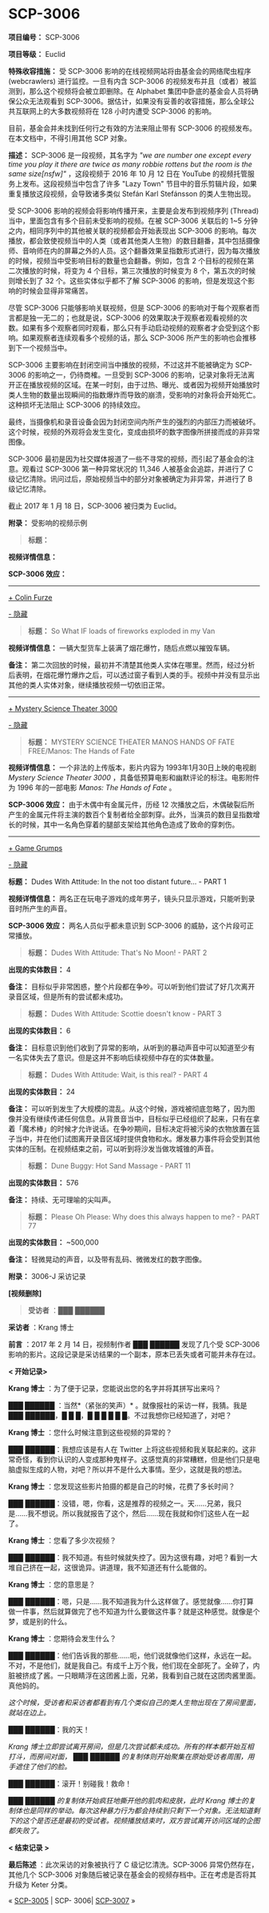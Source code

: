# SCP-3006
                        


**项目编号：** SCP-3006

**项目等级：** Euclid

**特殊收容措施：** 受 SCP-3006 影响的在线视频网站将由基金会的网络爬虫程序 (webcrawlers) 进行监控。一旦有内含 SCP-3006 的视频发布并且（或者）被监测到，那么这个视频将会被立即删除。在 Alphabet 集团中卧底的基金会人员将确保公众无法观看到 SCP-3006。据估计，如果没有妥善的收容措施，那么全球公共互联网上的大多数视频将在 128 小时内遭受 SCP-3006 的影响。

目前，基金会并未找到任何行之有效的方法来阻止带有 SCP-3006 的视频发布。在本文档中，不得引用其他 SCP 对象。

**描述：** SCP-3006 是一段视频，其名字为 *"we are number one except every time you play it there are twice as many robbie rottens but the room is the same size[nsfw]"* ，这段视频于 2016 年 10 月 12 日在 YouTube 的视频托管服务上发布。这段视频当中包含了许多 "Lazy Town" 节目中的音乐剪辑片段，如果重复播放这段视频，会导致诸多类似 Stefán Karl Stefánsson 的类人生物出现。

受 SCP-3006 影响的视频会将影响传播开来，主要是会发布到视频序列 (Thread) 当中，里面包含有多个目前未受影响的视频。在被 SCP-3006 关联后的 1~5 分钟之内，相同序列中的其他被关联的视频都会开始表现出 SCP-3006 的影响。每次播放，都会致使视频当中的人类（或者其他类人生物）的数目翻番，其中包括摄像师、音响师在内的屏幕之外的人员。这个翻番效果呈指数形式进行，因为每次播放的时候，视频当中受影响目标的数量也会翻番。例如，包含 2 个目标的视频在第二次播放的时候，将变为 4 个目标，第三次播放的时候变为 8 个，第五次的时候则增长到了 32 个。这些实体似乎都不了解 SCP-3006 的影响，但是发现这个影响的时候会显得非常痛苦。

尽管 SCP-3006 只能够影响关联视频，但是 SCP-3006 的影响对于每个观察者而言都是独一无二的；也就是说，SCP-3006 的效果取决于观察者观看视频的次数。如果有多个观察者同时观看，那么只有手动启动视频的观察者才会受到这个影响。如果观察者连续观看多个视频的话，那么 SCP-3006 所产生的影响也会推移到下一个视频当中。

SCP-3006 主要影响在封闭空间当中播放的视频，不过这并不能被确定为 SCP-3006 的影响之一，仍待商榷。一旦受到 SCP-3006 的影响，记录对象将无法离开正在播放视频的区域。在某一时刻，由于过热、曝光、或者因为视频开始播放时类人生物的数量出现瞬间的指数爆炸而导致的崩溃，受影响的对象将会开始死亡。这种损坏无法阻止 SCP-3006 的持续效应。

最终，当摄像机和录音设备会因为封闭空间内所产生的强烈的内部压力而被破坏。这个时候，视频的外观将会发生变化，变成由损坏的数字图像所拼接而成的非异常图像。

SCP-3006 最初是因为社交媒体报道了一些不寻常的视频，而引起了基金会的注意。观看过 SCP-3006 第一种异常状况的 11,346 人被基金会追踪，并进行了 C 级记忆清除。讯问过后，原始视频当中的部分对象被确定为非异常，并进行了 B 级记忆清除。

截止 2017 年 1 月 18 日，SCP-3006 被归类为 Euclid。

**附录：** 受影响的视频示例


> **标题：** 

**视频详情信息：** 

**SCP-3006 效应：** 
> 


---


<a shape='rect' class='collapsible-block-link' href='javascript:;'>+&#160;Colin&#160;Furze</a>

<a shape='rect' class='collapsible-block-link' href='javascript:;'>-&#160;&#38544;&#34255;</a>


> **标题：** So What IF loads of fireworks exploded in my Van

**视频详情信息：** 一辆大型货车上装满了烟花爆竹，随后点燃以摧毁车辆。

**备注：** 第二次回放的时候，最初并不清楚其他类人实体在哪里。然而，经过分析后表明，在烟花爆竹爆炸之后，可以透过窗子看到人类的手。视频中并没有显示出其他的类人实体对象，继续播放视频一切依旧正常。
> 





---


<a shape='rect' class='collapsible-block-link' href='javascript:;'>+&#160;Mystery&#160;Science&#160;Theater&#160;3000</a>

<a shape='rect' class='collapsible-block-link' href='javascript:;'>-&#160;&#38544;&#34255;</a>


> **标题：** MYSTERY SCIENCE THEATER MANOS HANDS OF FATE FREE/Manos: The Hands of Fate

**视频详情信息：** 一个非法的上传版本，影片内容为 1993年1月30日上映的电视剧 *Mystery Science Theater 3000* ，具备低预算电影和幽默评论的标注。电影附件为 1996 年的一部电影 *Manos: The Hands of Fate* 。

**SCP-3006 效应：** 由于木偶中有金属元件，历经 12 次播放之后，木偶破裂后所产生的金属元件将主演的数百个复制者给全部刺穿。此外，当演员的数目呈指数增长的时候，其中一名角色穿着的腿部支架给其他角色造成了致命的穿刺伤。
> 





---


<a shape='rect' class='collapsible-block-link' href='javascript:;'>+&#160;Game&#160;Grumps</a>

<a shape='rect' class='collapsible-block-link' href='javascript:;'>-&#160;&#38544;&#34255;</a>


> 
**标题：** Dudes With Attitude: In the not too distant future… - PART 1

**视频详情信息：** 两名正在玩电子游戏的成年男子，镜头只显示游戏，只能听到录音时所产生的声音。

**SCP-3006 效应：** 两名人员似乎都未意识到 SCP-3006 的威胁，这个片段可正常播放。
> 


> **标题：** Dudes With Attitude: That's No Moon! - PART 2

**出现的实体数目：** 4

**备注：** 目标似乎非常困惑，整个片段都在争吵。可以听到他们尝试了好几次离开录音区域，但是所有的尝试都未成功。
> 


> **标题：** Dudes With Attitude: Scottie doesn't know - PART 3

**出现的实体数目：** 6

**备注：** 目标意识到他们收到了异常的影响，从听到的暴动声音中可以知道至少有一名实体失去了意识。但是这并不影响后续视频中存在的实体数量。
> 


> **标题：** Dudes With Attitude: Wait, is this real? - PART 4

**出现的实体数目：** 24

**备注：** 可以听到发生了大规模的混乱。从这个时候，游戏被彻底忽略了，因为图像并没有继续传递任何信息。从背景音当中，目标似乎已经组织了起来，只有在拿着「魔术棒」的时候才允许说话。在争吵期间，目标决定将被污染的衣物放置在篮子当中，并在他们试图离开录音区域时提供食物和水。爆发暴力事件将会受到其他实体的压制。在视频结束之前，可以听到将沙发当做攻城锥的声音。
> 


> **标题：** Dune Buggy: Hot Sand Massage - PART 11

**出现的实体数目：** 576

**备注：** 持续、无可理喻的尖叫声。
> 


> **标题：** Please Oh Please: Why does this always happen to me? - PART 77

**出现的实体数目：** ~500,000

**备注：** 轻微晃动的声音，以及带有乱码、微微发红的数字图像。
> 




**附录：** 3006-J 采访记录


**[视频删除]** 



> **受访者** ：███ ██████

**采访者** ：Krang 博士

**前言** ：2017 年 2 月 14 日，视频制作者 ███ ██████ 发现了几个受 SCP-3006 影响的影片。这段记录是采访结果的一个副本，原本已丢失或者可能并未存在过。

**< 开始记录>** 

**Krang 博士** ：为了便于记录，您能说出您的名字并将其拼写出来吗？

**███ ██████** ：当然*（紧张的笑声）* 。就像报社的采访一样，我猜。我是 ███ ██████，█ █ █，█ █ █ █ █ █。不过我想你已经知道了，对吧？

**Krang 博士** ：您什么时候注意到这些视频的异常的？

███ ██████：我想应该是有人在 Twitter 上将这些视频和我关联起来的。这非常奇怪，看到你认识的人变成那种鬼样子。这感觉真的非常糟糕，但是他们只是电脑虚拟生成的人物，对吧？所以并不是什么大事情。至少，这就是我的想法。

**Krang 博士** ：您发现这些影片拍摄的都是自己的时候，花费了多长时间？

███ ██████：没错，嗯，你看，这是推荐的视频之一。天……兄弟，我只是……我不想说。所以我就报告了这个，然后……现在我就和你们这些人在一起了。

**Krang 博士** ：您看了多少次视频？

███ ██████：我不知道。有些时候就失控了。因为这很有趣，对吧？看到一大堆自己挤在一起，这很诡异。讲道理，我不知道还有什么能做的。

**Krang 博士** ：您的意思是？

███ ██████：嗯，只是……我不知道我为什么这样做了。感觉就像……你打算做一件事，然后就算做完了也不知道为什么要做这件事？就是这种感觉。就像是个梦，或是别的什么。

**Krang 博士** ：您期待会发生什么？

███ ██████：他们告诉我的那些……呃，他们说就像他们这样，永远在一起。不对，不是他们，就是我自己。有成千上万个我，他们现在全部死了。全碎了，内脏被挤成了酱。一只眼睛浮在这团酱上面，兄弟，我看到自己就在这团肉酱里面。真他妈的。

*这个时候，受访者和采访者都看到有几个类似自己的类人生物出现在了房间里面，就站在边上。* 

███ ██████：我的天！

*Krang 博士立即尝试离开房间，但是几次尝试都未成功。所有的样本都开始互相打斗，而房间对面， ███ ██████ 的复制体则开始聚集在原始受访者周围，用手遮住了他们的脸。* 

███ ██████：滚开！别碰我！救命！

*███ ██████ 的复制体开始疯狂地撕开他的肌肉和皮肤，此时 Krang 博士的复制体也是同样的举动。每次这种暴力行为都会持续到只剩下一个对象。无法知道剩下的这个是否还是最初的受试者。视频播放结束时，双方尝试离开访问区域的企图都失败了。* 

**< 结束记录 >** 

**最后陈述** ：此次采访的对象被执行了 C 级记忆清洗。SCP-3006 异常仍然存在，其他几个 SCP-3006 对象随后被记录在基金会的视频存档中。正在考虑是否将其升级为 Keter 分类。
> 



« [SCP-3005](/scp-3005) | SCP- 3006| [SCP-3007](/scp-3007) »





                    
